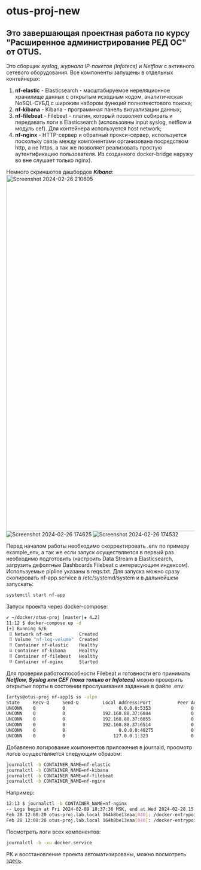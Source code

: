 # otus-proj-new

## Это завершающая проектная работа по курсу **"Расширенное администрирование РЕД ОС"** от **OTUS**.
Это сборщик _syslog_, _журнала IP-пакетов (Infotecs)_ и _Netflow_ с активного сетевого оборудования.
Все компоненты запущены в отдельных контейнерах:
1. **nf-elastic** - Elasticsearch - масштабируемое нереляционное хранилище данных с открытым исходным кодом, аналитическая NoSQL-СУБД с широким набором функций полнотекстового поиска;
2. **nf-kibana** - Kibana - программная панель визуализации данных;
3. **nf-filebeat** - Filebeat - плагин, который позволяет собирать и передавать логи в Elasticsearch (использовны input syslog, netflow и модуль cef). Для контейнера используется host network;
4. **nf-nginx** - HTTP-сервер и обратный прокси-сервер, используется поскольку связь между компонентами организована посредством http, а не https, а так же позволяет реализовать простую аутентификацию пользователя. Из созданного docker-bridge наружу во вне слушает только nginx).

Немного скриншотов дашбордов **_Kibana_**:
<img width="953" alt="Screenshot 2024-02-26 210605" src="https://github.com/artysleep/otus-proj-new/assets/7562889/bf7a7f9e-d386-476d-bb95-99163570e82c">
![Screenshot 2024-02-26 174625](https://github.com/artysleep/otus-proj-new/assets/7562889/90ee5c7e-50cb-4c77-b29c-087515c2e0b9)
![Screenshot 2024-02-26 174532](https://github.com/artysleep/otus-proj-new/assets/7562889/fda3612a-42e0-4a6c-954d-748b7264ac37)

Перед началом работы необходимо скорректировать .env по примеру example_env, а так же если запуск осуществляется в первый раз необходимо подготовить (настроить Data Stream в Elasticsearch, загрузить дефолтные Dashboards Filebeat с интересующим индексом).
Используемые pipline указаны в reqs.txt. Для запуска можно сразу скопировать nf-app.service в /etc/systemd/system и в дальнейшем запускать:
```sh
systemctl start nf-app

```
Запуск проекта через docker-compose:
```sh
✔ ~/docker/otus-proj [master|✚ 4…2] 
11:12 $ docker-compose up -d
[+] Running 6/6
 ⠿ Network nf-net          Created                                                                                                                                                                                          0.2s
 ⠿ Volume "nf-log-volume"  Created                                                                                                                                                                                          0.0s
 ⠿ Container nf-elastic    Healthy                                                                                                                                                                                        126.5s
 ⠿ Container nf-kibana     Healthy                                                                                                                                                                                        126.4s
 ⠿ Container nf-filebeat   Healthy                                                                                                                                                                                        136.8s
 ⠿ Container nf-nginx      Started  
```

Для проверки работоспособности Filebeat и готовности его принимать **_Netflow, Syslog или CEF (пока только от Infotecs)_** можно проверить открытые порты в состоянии прослушивания заданные в файле .env: 
```sh
[artys@otus-proj nf-app]$ ss -ulpn
State     Recv-Q     Send-Q         Local Address:Port          Peer Address:Port    Process
UNCONN    0          0                    0.0.0.0:5353               0.0.0.0:*
UNCONN    0          0              192.168.88.37:6044               0.0.0.0:*        users:(("filebeat",pid=115884,fd=19))
UNCONN    0          0              192.168.88.37:6055               0.0.0.0:*        users:(("filebeat",pid=115884,fd=17))
UNCONN    0          0              192.168.88.37:6514               0.0.0.0:*        users:(("filebeat",pid=115884,fd=18))
UNCONN    0          0                    0.0.0.0:40275              0.0.0.0:*
UNCONN    0          0                  127.0.0.1:323                0.0.0.0:*
```

Добавлено логирование компонентов приложения в journald, просмотр логов осуществляется следующим образом:
```sh
journalctl -b CONTAINER_NAME=nf-elastic
journalctl -b CONTAINER_NAME=nf-kibana
journalctl -b CONTAINER_NAME=nf-filebeat
journalctl -b CONTAINER_NAME=nf-nginx
```
Например:
```sh
12:13 $ journalctl -b CONTAINER_NAME=nf-nginx 
-- Logs begin at Fri 2024-02-09 18:37:36 MSK, end at Wed 2024-02-28 15:07:58 MSK. --
Feb 28 12:08:20 otus-proj.lab.local 164b8be13eaa[840]: /docker-entrypoint.sh: /docker-entrypoint.d/ is not empty, will attempt to perform configuration
Feb 28 12:08:20 otus-proj.lab.local 164b8be13eaa[840]: /docker-entrypoint.sh: Looking for shell scripts in /docker-entrypoint.d/
```
Посмотреть логи всех компонентов:
```sh
journalctl -b -xu docker.service
```

РК и восстановление проекта автоматизированы, можно посмотреть [здесь](https://github.com/artysleep/otus-proj-automatization/tree/main).